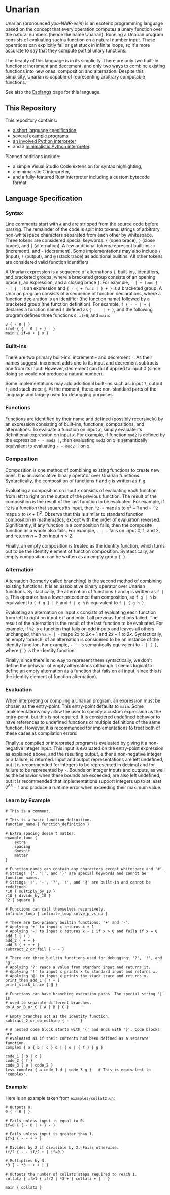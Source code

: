 # Unarian

Unarian (pronounced _yoo-NAIR-eein_) is an esoteric programming language based on the concept that every operation computes a unary function over the natural numbers (hence the name Unarian). Running a Unarian program consists of evaluating such a function on a natural number input. These operations can explicitly fail or get stuck in infinite loops, so it's more accurate to say that they compute partial unary functions.

The beauty of this language is in its simplicity. There are only two built-in functions: increment and decrement, and only two ways to combine existing functions into new ones: composition and alternation. Despite this simplicity, Unarian is capable of representing arbitrary computable functions.

See also the [Esolangs](https://esolangs.org/wiki/Unarian) page for this language.



## This Repository

This repository contains:
- [a short language specification](#language-specification),
- [several example programs](./examples)
- [an involved Python interpreter](./python)
- and a [minimalistic Python interpreter](./python_min).

Planned additions include:
- a simple Visual Studio Code extension for syntax highlighting,
- a minimalistic C interpreter,
- and a fully-featured Rust interpreter including a custom bytecode format.



## Language Specification

### Syntax

Line comments start with `#` and are stripped from the source code before parsing. The remainder of the code is split into tokens: strings of arbitrary non-whitespace characters separated from each other by whitespace. Three tokens are considered special keywords: `{` (open brace), `}` (close brace), and `|` (alternation). A few additional tokens represent built-ins: `+` (increment), and `-` (decrement). Some implementations may also include `?` (input), `!` (output), and `@` (stack trace) as additional builtins. All other tokens are considered valid function identifiers.

A Unarian expression is a sequence of alternations `|`, built-ins, identifiers, and bracketed groups, where a bracketed group consists of an opening brace `{`, an expression, and a closing brace `}`. For example, `- | + func { - - | } |` is an expression and `{ - { + func | } + }` is a bracketed group. A Unarian program consists of a sequence of function declarations, where a function declaration is an identifier (the function name) followed by a bracketed group (the function definition). For example, `f { - - | + }` declares a function named `f` defined as `{ - - | + }`, and the following program defines three functions `0`, `if=0`, and `main`:
```
0 { - 0 | }
if=0 { { - 0 | + } - }
main { if=0 + | 0 }
```



### Built-ins

There are two primary built-ins: increment `+` and decrement `-`. As their names suggest, increment adds one to its input and decrement subtracts one from its input. However, decrement can fail if applied to input $0$ (since doing so would not produce a natural number).

Some implementations may add additional built-ins such as: input `?`, output `!`, and stack trace `@`. At the moment, these are non-standard parts of the language and largely used for debugging purposes.



### Functions

Functions are identified by their name and defined (possibly recursively) by an expression consisting of built-ins, functions, compositions, and alternations. To evaluate a function on input $x$, simply evaluate its definitional expression on input $x$. For example, if function `mod2` is defined by the expression `- - mod2 |`, then evaluating `mod2` on $x$ is semantically equivalent to evaluating `- - mod2 |` on $x$.



### Composition

Composition is one method of combining existing functions to create new ones. It is an associative binary operator over Unarian functions. Syntactically, the composition of functions `f` and `g` is written as `f g`.

Evaluating a composition on input $x$ consists of evaluating each function from left to right on the output of the previous function. The result of the composition is the result of the last function to be evaluated. For example, if `^2` is a function that squares its input, then `^2 +` maps $x$ to $x^2 + 1$ and `+ ^2` maps $x$ to $(x + 1)^2$. Observe that this is similar to standard function composition in mathematics, except with the order of evaluation reversed. Significantly, if any function in a composition fails, then the composite function as a whole also fails. For example, `- - -` fails on input $0$, $1$, and $2$, and returns $n - 3$ on input $n > 2$.

Finally, an empty composition is treated as the identity function, which turns out to be the identity element of function composition. Syntactically, an empty composition can be written as an empty group `{ }`.



### Alternation

Alternation (formerly called branching) is the second method of combining existing functions. It is an associative binary operator over Unarian functions. Syntactically, the alternation of functions `f` and `g` is written as `f | g`. This operator has a lower precedence than composition, so `f g | h` is equivalent to `{ f g } | h` and `f | g h` is equivalent to `f | { g h }`.

Evaluating an alternation on input $x$ consists of evaluating each function from left to right on input $x$ if and only if all previous functions failed. The result of the alternation is the result of the last function to be evaluated. For example, if `%2` is a function that fails on odd inputs and leaves all others unchanged, then `%2 + | -` maps $2x$ to $2x + 1$ and $2x + 1$ to $2x$. Syntactically, an empty 'branch' of an alternation is considered to be an instance of the identity function. For example, `- | ` is semantically equivalent to `- | { }`, where `{ }` is the identity function.

Finally, since there is no way to represent them syntactically, we don't define the behavior of empty alternations (although it seems logical to define an empty alternation as a function that fails on all input, since this is the identity element of function alternation).



### Evaluation

When interpreting or compiling a Unarian program, an expression must be chosen as the entry-point. This entry-point defaults to `main`. Some implementations may allow the user to specify a custom expression as the entry-point, but this is not required. It is considered undefined behavior to have references to undefined functions or multiple definitions of the same function. However, it is recommended for implementations to treat both of these cases as compilation errors.

Finally, a compiled or interpreted program is evaluated by giving it a non-negative integer input. This input is evaluated on the entry-point expression as explained above, and the resulting output, either a non-negative integer or a failure, is returned. Input and output representations are left undefined, but it is recommended for integers to be represented in decimal and for failure to be represented by `-`. Bounds on integer inputs and outputs, as well as the behavior when these bounds are exceeded, are also left undefined, but it is recommended that implementations support integers up to at least $2^63 - 1$ and produce a runtime error when exceeding their maximum value.



### Learn by Example

```
# This is a comment.

# This is a basic function definition.
function_name { function_definition }

# Extra spacing doesn't matter.
example_func {
    extra
    spacing
    doesn't
    matter
}

# Function names can contain any characters except whitespace and '#'.
# Strings '{', '|', and '}' are special keywords and cannot be function names.
# Strings '+', '-', '?', '!', and '@' are built-in and cannot be redefined.
*10 { multiply_by_10 }
/10 { divide_by_10 }
^2 { square }

# Functions can call themselves recursively.
infinite_loop { infinite_loop solve_p_vs_np }

# There are two primary builtin functions: '+' and '-'.
# Applying '+' to input x returns x + 1
# Applying '-' to input x returns x - 1 if x > 0 and fails if x = 0
add_1 { + }
add_2 { + + }
add_3 { + + + }
subtract_2_or_fail { - - }

# There are three builtin functions used for debugging: '?', '!', and '@'.
# Applying '?' reads a value from standard input and returns it.
# Applying '!' to input x prints x to standard input and returns x.
# Applying '@' to input x prints the stack trace and returns x.
print_then_add_1 { ! + }
print_stack_trace { @ }

# Functions can have branching execution paths. The special string '|' is
# used to separate different branches.
do_A_or_B_or_C { A | B | C }

# Empty branches act as the identity function.
subtract_2_or_do_nothing { - - | }

# A nested code block starts with '{' and ends with '}'. Code blocks are
# evaluated as if their contents had been defined as a separate function.
complex { a { b | c } d | { e | { f } } g }

code_1 { b | c }
code_2 { f }
code_3 { e | code_2 }
less_complex { a code_1 d | code_3 g }   # This is equivalent to 'complex'.
```



### Example

Here is an example taken from `examples/collatz.un`:

```
# Outputs 0.
0 { - 0 | }

# Fails unless input is equal to 0.
if=0 { { - 0 | + } - }

# Fails unless input is greater than 1.
if>1 { - - + + }

# Divides by 2 if divisible by 2. Fails otherwise.
if/2 { - - if/2 + | if=0 }

# Multiplies by 3.
*3 { - *3 + + + | }

# Outputs the number of collatz steps required to reach 1.
collatz { if>1 { if/2 | *3 + } collatz + | - }

main { collatz }
```
